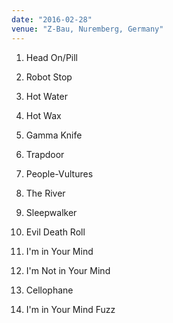 ```yaml
---
date: "2016-02-28"
venue: "Z-Bau, Nuremberg, Germany"
---
```


 1. Head On/Pill

 2. Robot Stop

 3. Hot Water

 4. Hot Wax

 5. Gamma Knife

 6. Trapdoor

 7. People-Vultures

 8. The River

 9. Sleepwalker

10. Evil Death Roll

11. I'm in Your Mind

12. I'm Not in Your Mind

13. Cellophane

14. I'm in Your Mind Fuzz


